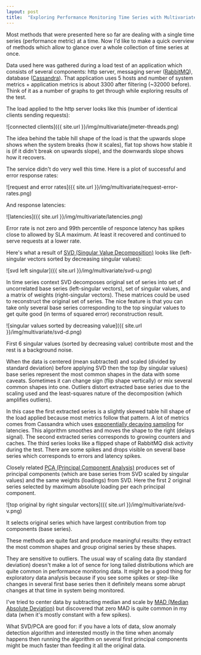 ```yaml
---
layout: post
title:  "Exploring Performance Monitoring Time Series with Multivariate Tools: SVD and PCA"
---
```


Most methods that were presented here so far are dealing with a single time series (performance metric) at a time. Now I'd like to make a quick overview of methods which allow to glance over a whole collection of time series at once.

Data used here was gathered during a load test of an application which consists of several components: http server, messaging server ([RabbitMQ](http://www.rabbitmq.com/)), database ([Cassandra](http://cassandra.apache.org/)). That application uses 5 hosts and number of system metrics + application metrics is about 3300 after filtering (~32000 before). Think of it as a number of graphs to get through while exploring results of the test. 

The load applied to the http server looks like this (number of identical clients sending requests):

![connected clients]({{ site.url }}/img/multivariate/jmeter-threads.png)

The idea behind the table hill shape of the load is that the upwards slope shows when the system breaks (how it scales), flat top shows how stable it is (if it didn't break on upwards slope), and the downwards slope shows how it recovers.

The service didn't do very well this time. Here is a plot of successful and error response rates:

![request and error rates]({{ site.url }}/img/multivariate/request-error-rates.png)

And response latencies:

![latencies]({{ site.url }}/img/multivariate/latencies.png)

Error rate is not zero and 99th percentile of responce latency has spikes close to allowed by SLA maximum. At least it recovered and continued to serve requests at a lower rate.


Here's what a result of [SVD (Singular Value Decomposition)](https://en.wikipedia.org/wiki/Singular_value_decomposition) looks like (left-singular vectors sorted by decreasing singular values):

![svd left singular]({{ site.url }}/img/multivariate/svd-u.png)

In time series context SVD decomposes original set of series into set of uncorrelated base series (left-singular vectors), set of singular values, and a matrix of weights (right-singular vectors). These matrices could be used to reconstruct the original set of series. The nice feature is that you can take only several base series corresponding to the top singular values to get quite good (in terms of squared error) reconstruction result.

![singular values sorted by decreasing value]({{ site.url }}/img/multivariate/svd-d.png)

First 6 singular values (sorted by decreasing value) contribute most and the rest is a background noise.

When the data is centered (mean subtracted) and scaled (divided by standard deviation) before applying SVD then the top (by singular values) base series represent the most common shapes in the data with some caveats. Sometimes it can change sign (flip shape vertically) or mix several common shapes into one. Outliers distort extracted base series due to the scaling used and the least-squares nature of the decomposition (which amplifies outliers).

In this case the first extracted series is a slightly skewed table hill shape of the load applied because most metrics follow that pattern. A lot of metrics comes from Cassandra which uses [exponentially decaying sampling](http://metrics.dropwizard.io/3.1.0/manual/core/#exponentially-decaying-reservoirs) for latencies. This algorithm smoothes and moves the shape to the right (delays signal). The second extracted series corresponds to growing counters and caches. The third series looks like a flipped shape of RabbitMQ disk activity during the test. There are some spikes and drops visible on several base series which corresponds to errors and latency spikes.

Closely related [PCA (Principal Component Analysis)](https://en.wikipedia.org/wiki/Principal_component_analysis) produces set of principal components (which are base series from SVD scaled by singular values) and the same weights (loadings) from SVD. Here the first 2 original series selected by maximum absolute loading per each principal component.

![top original by right singular vectors]({{ site.url }}/img/multivariate/svd-v.png)

It selects original series which have largest contribution from top components (base series).

These methods are quite fast and produce meaningful results: they extract the most common shapes and group original series by these shapes.

They are sensitive to outliers. The usual way of scaling data (by standard deviation) doesn't make a lot of sence for long tailed distributions which are quite common in performance monitoring data. It might be a good thing for exploratory data analysis because if you see some spikes or step-like changes in several first base series  then it definitely means some abrupt changes at that time in system being monitored.

I've tried to center data by subtracting median and scale by [MAD (Median Absolute Deviation)](https://en.wikipedia.org/wiki/Median_absolute_deviation) but discovered that zero MAD is quite common in my data (when it's mostly constant with a few spikes).

What SVD/PCA are good for: if you have a lots of data, slow anomaly detection algorithm and interested mostly in the time when anomaly happens then running the algorithm on several first principal components might be much faster than feeding it all the original data.

